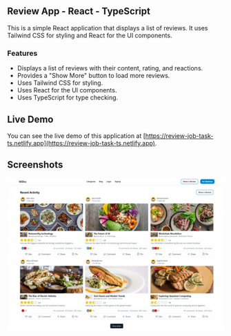 ## Review App - React - TypeScript

This is a simple React application that displays a list of reviews. It uses Tailwind CSS for styling and React for the UI components.

### Features

- Displays a list of reviews with their content, rating, and reactions.
- Provides a "Show More" button to load more reviews.
- Uses Tailwind CSS for styling.
- Uses React for the UI components.
- Uses TypeScript for type checking.

## Live Demo

You can see the live demo of this application at [https://review-job-task-ts.netlify.app](https://review-job-task-ts.netlify.app).

## Screenshots

![Screenshot](./public/screenshot-ts.jpeg)
